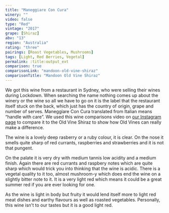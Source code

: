 ```yaml
---
title: "Maneggiare Con Cura"
winery: ""
video: false
type: "Red"
vintage: "2017"
grape: [Shiraz]
abv: "13"
region: "Australia"
rating: "three"
pairings: [Roast Vegetables, Mushrooms]
tags: [Light, Red Berries, Vegetal]
permalink: :title:output_ext
comparison: true
comparisonLink: "mandoon-old-vine-shiraz"
comparisonTitle: "Mandoon Old Vine Shiraz"
---
```


We got this wine from a restaurant in Sydney, who were selling their wines during Lockdown. When searching the name nothing comes up about the winery or the wine so all we have to go on it is the label that the restaurant itself stuck on the back, which just has the country of origin, grape and number of serves. Maneggiare Con Cura translated from Italian means &ldquo;handle with care&rdquo;. We used this wine comparisons video on <a href="https://www.instagram.com/chosenwines/" title="Chosen Wines Instagram"> our Instagram page</a> to compare it to the Old Vine Shiraz to show how Old Vines can really make a difference. 

The wine is a lovely deep rasberry or a ruby colour, it is clear. On the nose it smells quite sharp of red currants, raspberries and strawberries and it is not that pungent. 

On the palate it is very dry with medium tannis low acidity and a medium finish. Again there are red currants and raspbery notes which are quite sharp which would trick you into thinking that the wine is acidic. There is a vegetal quality to it too, almost mushroom-y which does end the wine on a slightly bitter note to it. It is a very light red which means it could be a great summer red if you are ever looking for one.  

As the wine is light in body but fruity it would lend itself more to light red meat dishes and earthy flavours as well as roasted vegetables. Personally, this wine isn't to our tastes but it is a good light red. 
